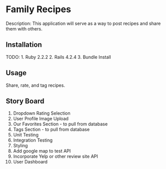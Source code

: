 # Family Recipes

Description: This application will serve as a way to post recipes and share them with others.

## Installation

TODO:
	1. Ruby 2.2.2
	2. Rails 4.2.4
	3. Bundle Install

## Usage

Share, rate, and tag recipes.

## Story Board

1. Dropdown Rating Selection
2. User Profile Image Upload
3. Our Favorites Section - to pull from database
4. Tags Section - to pull from database
5. Unit Testing
6. Integration Testing
7. Styling
8. Add google map to test API
9. Incorporate Yelp or other review site API
10. User Dashboard